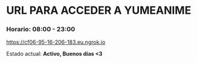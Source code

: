 # URL PARA ACCEDER A YUMEANIME

### Horario: 08:00 - 23:00

https://cf06-95-16-206-183.eu.ngrok.io

Estado actual: **Activo, Buenos días <3**